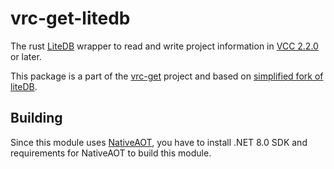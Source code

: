 # vrc-get-litedb

The rust [LiteDB] wrapper to read and write project information in [VCC 2.2.0] or later.

This package is a part of the [vrc-get] project and based on [simplified fork of liteDB].

## Building 

Since this module uses [NativeAOT], 
you have to install .NET 8.0 SDK and requirements for NativeAOT to build this module.

[LiteDB]: https://github.com/mbdavid/LiteDB
[VCC 2.2.0]: https://vcc.docs.vrchat.com/news/release-2.2.0
[vrc-get]: https://github.com/anatawa12/vrc-get
[simplified fork of liteDB]: https://github.com/anatawa12/LiteDB
[NativeAOT]: https://learn.microsoft.com/ja-jp/dotnet/core/deploying/native-aot/?tabs=net8plus%2Cwindows
